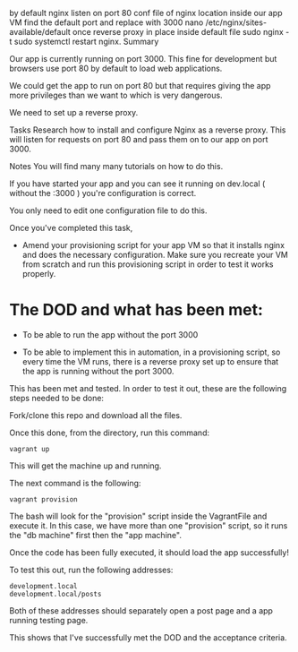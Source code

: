 by default nginx listen on port 80
conf file of nginx location inside our app VM
find the default port and replace with 3000
nano /etc/nginx/sites-available/default
once reverse proxy in place inside default file
sudo nginx -t
sudo systemctl restart nginx.
Summary

Our app is currently running on port 3000. This fine for development but browsers use port 80 by default to load web applications.

We could get the app to run on port 80 but that requires giving the app more privileges than we want to which is very dangerous.

We need to set up a reverse proxy.

Tasks
Research how to install and configure Nginx as a reverse proxy. This will listen for requests on port 80 and pass them on to our app on port 3000.

Notes
You will find many many tutorials on how to do this.

If you have started your app and you can see it running on dev.local ( without the :3000 ) you're configuration is correct.

You only need to edit one configuration file to do this.

Once you've completed this task,
- Amend your provisioning script for your app VM so that it installs nginx and does the necessary configuration. Make sure you recreate your VM from scratch and run this provisioning script in order to test it works properly.

# The DOD and what has been met:

- To be able to run the app without the port 3000

- To be able to implement this in automation, in a provisioning script, so every time the VM runs, there is a reverse proxy set up to ensure that the app is running without the port 3000.

This has been met and tested. In order to test it out, these are the following steps needed to be done:

Fork/clone this repo and download all the files.

Once this done, from the directory, run this command:

```
vagrant up
```
This will get the machine up and running.

The next command is the following:

```
vagrant provision
```

The bash will look for the "provision" script inside the VagrantFile and execute it. In this case, we have more than one "provision" script, so it runs the "db machine" first then the "app machine". 

Once the code has been fully executed, it should load the app successfully! 

To test this out, run the following addresses:

```
development.local
development.local/posts
```

Both of these addresses should separately open a post page and a app running testing page. 

This shows that I've successfully met the DOD and the acceptance criteria.  